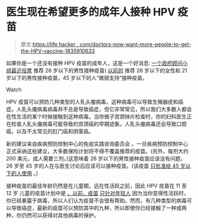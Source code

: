 # 医生现在希望更多的成年人接种 HPV 疫苗

> 原文:[https://life hacker . com/doctors-now-want-more-people-to-get-the-HPV-vaccine-1835910633](https://lifehacker.com/doctors-now-want-more-people-to-get-the-hpv-vaccine-1835910633)

如果你是一个还没有接种 HPV 疫苗的成年人，这是一个好消息: [一个政府顾问小组最近投票](https://www.apnews.com/e341072cbfa040369fd157bd255ed40a) 推荐 26 岁以下的男性接种疫苗( [以前的](https://lifehacker.com/why-you-have-to-be-26-or-younger-to-get-the-hpv-vaccine-1820647427) 推荐 26 岁以下的女性和 21 岁以下的男性接种疫苗，45 岁以下的人“微弱支持”接种疫苗。

Watch

HPV 疫苗可以预防几种类型的人乳头瘤病毒，这种病毒可以导致生殖器疣和癌症。人乳头瘤病毒病毒并不总是导致癌症，但它非常常见，所以我们大多数人都会在性生活的某个时候接触到这种病毒。当你做子宫颈抹片检查时，你的妇科医生正在检查人乳头瘤病毒可能导致的宫颈癌的早期迹象。人乳头瘤病毒还会导致口腔癌，以及不太常见的肛门癌和阴茎癌。

新的建议来自疾病预防控制中心的免疫实践咨询委员会 。一旦疾病预防控制中心正式采纳这些建议，大多数保险计划将不得不覆盖推荐的疫苗。(另外，每剂大约 200 美元，成人需要三剂。)这意味着 26 岁以下的男性接种疫苗应该没有问题，26 岁至 45 岁的人在与医生讨论后应该可以接种疫苗。(该疫苗 [只批准给 45 岁以下的人使用](https://vitals.lifehacker.com/you-can-now-get-the-hpv-vaccine-up-to-age-45-1829600482) 。)

接种疫苗的最佳年龄仍然是在儿童期，远在性活跃之前，因此 HPV 疫苗在 11 至 12 岁 儿童的疫苗计划中是 [。以前，疫苗](https://www.cdc.gov/std/hpv/stdfact-hpv.htm) [只针对年轻人](https://lifehacker.com/why-you-have-to-be-26-or-younger-to-get-the-hpv-vaccine-1820647427) 因为当你变得性活跃时，你已经暴露于病毒，所以人们认为疫苗不会很有帮助。然而，有几种类型的病毒可以导致癌症，最新的疫苗可以预防其中的九种，所以即使你已经接触了一种或两种，你仍然可以获得对其他病毒的保护。